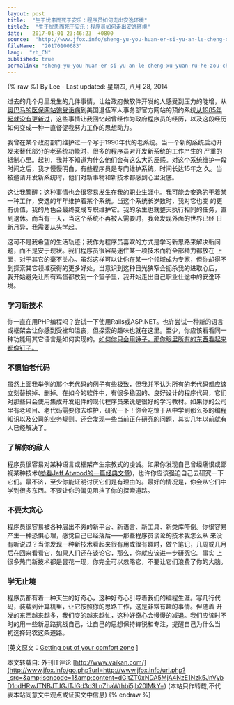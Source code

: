 ```yaml
---
layout: post
title:  "生于忧患而死于安乐：程序员如何走出安逸环境"
title2:  "生于忧患而死于安乐：程序员如何走出安逸环境"
date:   2017-01-01 23:46:23  +0800
source:  "http://www.jfox.info/sheng-yu-you-huan-er-si-yu-an-le-cheng-xu-yuan-ru-he-zou-chu-an-yi-huan-jing.html"
fileName:  "20170100683"
lang:  "zh_CN"
published: true
permalink: "sheng-yu-you-huan-er-si-yu-an-le-cheng-xu-yuan-ru-he-zou-chu-an-yi-huan-jing.html"
---
```

{% raw %}
By Lee - Last updated: 星期四, 八月 28, 2014

过去的几个月里发生的几件事情，让给政府做软件开发的人感受到压力的陡增，从[奥巴马的医保网站饱受诟病](http://www.jfox.info/go.php?url=http://www.jfox.info/url.php?_src=&amp;isencode=1&amp;content=dGltZT0xNDA5MjA4NzE1NzkzJnVybD1odHRwJTNBJTJGJTJGd3d3Lml0d29ybGQuY29tJTJGY2xvdWQtY29tcHV0aW5nJTJGNDIwNDg1JTJGbm8taGVhbHRoY2FyZWdvdi1kb2Vzbi10LXJlcXVpcmUtaGFsZi1iaWxsaW9uLWxpbmVzLWNvZGU=)到美国退伍军人事务部官方网站的预约系统[从1985年起就没有更新过](http://www.jfox.info/go.php?url=http://www.jfox.info/url.php?_src=&amp;isencode=1&amp;content=dGltZT0xNDA5MjA4NzE1Nzk2JnVybD1odHRwJTNBJTJGJTJGb25saW5lLndzai5jb20lMkZhcnRpY2xlcyUyRm92ZXItMTAwLTAwMC12ZXRlcmFucy1mYWNlLWRlbGF5cy1yZWNlaXZpbmctaGVhbHRoLWNhcmV2YS1hdWRpdC0xNDAyMzM5MTM4)，这些事情让我回忆起曾经作为政府程序员的经历，以及这段经历如何变成一种一直督促我努力工作的思想动力。

我曾在某个政府部门维护过一个写于1990年代的老系统。当一个新的系统启动开发来替代部分的老系统功能时，很多的程序员对开发新系统的工作产生的 严重的抵制心里。起初，我并不知道为什么他们会有这么大的反感。对这个系统维护一段时间之后，我才慢慢明白，有些程序员是专门维护系统，时间长达15年之 久。当被邀请开发新系统时，他们对新事物和新技术都感到心里没底。

这让我警醒：这种事情也会很容易发生在我的职业生涯中。我可能会安逸的干着某一种工作，安逸的年年维护着某个系统。当这个系统长岁数时，我对它也变 的更有价值，我的角色会最终变成专职维护它。我的余生也就整天执行相同的任务，直到退休。而当有一天，当这个系统不再被人需要时，我会发现外面的世界已经 日新月异，我需要从头学起。

这可不是我希望的生活轨迹；我作为程序员喜欢的方式是学习新思路来解决新问题，而不是安于现状。我们程序员很容易迷住某一项技术而将全部精力都放在 上面，对于其它的毫不关心。虽然这样可以让你在某一个领域成为专家，但你却得不到探索其它领域获得的更多好处。当意识到这种目光狭窄会扼杀我的进取心后， 我开始避免让所有鸡蛋都放到一个篮子里，我开始走出自己职业仕途中的安逸环境。

### 学习新技术

你一直在用PHP编程吗？尝试一下使用Rails或ASP.NET。也许尝试一种新的语言或框架会让你感到受挫和沮丧，但探索的趣味也就在这里。至少，你应该看看同一种功能用其它语言是如何实现的。[如何你只会用锤子，那你眼里所有的东西看起来都像钉子。](http://www.jfox.info/go.php?url=http://www.jfox.info/url.php?_src=&amp;isencode=1&amp;content=dGltZT0xNDA5MjA4NzE1Nzk2JnVybD1odHRwJTNBJTJGJTJGd3d3LnZhaWthbi5jb20lMkZpZi10aGUtb25seS10b29sLXlvdS1oYXZlLWlzLWphdmElMkY=)

### 不惧怕老代码

虽然上面我举例的那个老代码的例子有些极致，但我并不认为所有的老代码都应该立刻替换掉、删掉。在如今的软件中，有很多稳固的、良好设计的程序代码，它们对那些只会使用集成开发组件的现代程序员来说是很好的学习教材。如果你的公司里有老项目、老代码需要你去维护，研究一下！你会吃惊于从中学到那么多的编程知识以及公司的业务规则。还会发现一些当前正在研究的问题，其实几年以前就有人已经解决了。

### 了解你的敌人

程序员很容易对某种语言或框架产生宗教式的虔诚。如果你发现自己曾经痛恨或鄙视某种技术([参看Jeff Atwood的一篇经典文章](http://www.jfox.info/go.php?url=http://www.jfox.info/url.php?_src=&amp;isencode=1&amp;content=dGltZT0xNDA5MjA4NzE1Nzk3JnVybD1odHRwJTNBJTJGJTJGYmxvZy5jb2Rpbmdob3Jyb3IuY29tJTJGZG91Y2hlYmFnZ2VyeSUyRg==))，也许你应该强迫自己去研究一下它们。最不济，至少你能证明讨厌它们是有理由的。最好的情况是，你会从它们中学到很多东西。不要让你的偏见阻挡了你的探索道路。

### 不要太贪心

程序员很容易被各种层出不穷的新平台、新语言、新工具、新类库吓倒。你很容易产生一种恐惧心理，感觉自己已经落后——那些程序员谈论的技术我怎么从 来没有听说过？当你发现一种新技术看起来很有用或很有趣时，做个笔记，几周或几月后在回来看看它，如果人们还在谈论它，那么，你就应该进一步研究它。事实 上很多热门新技术都是昙花一现，你完全可以忽略它，不要让它们浪费了你的大脑。

### 学无止境

程序员都有着一种天生的好奇心，这种好奇心引导着我们的编程生涯。写几行代码，装载到计算机里，让它按照你的思路工作，这是非常有趣的事情。但随着 开发的东西越来越多，我们变的越来越忙，这种好奇心会慢慢的减退。我们应该时不时的用一些新思路挑战自己，让自己的思想保持锋锐和专注，提醒自己为什么当 初选择码农这条道路。

[英文原文：[Getting out of your comfort zone](http://www.jfox.info/go.php?url=http://www.jfox.info/url.php?_src=&amp;isencode=1&amp;content=dGltZT0xNDA5MjA4NzE1Nzk3JnVybD1odHRwJTNBJTJGJTJGd3d3LmdldGRvbmVkb25lLmNvbSUyRmdldHRpbmctY29tZm9ydC16b25lJTJG) ]

本文转载自: 外刊IT评论 [http://www.vaikan.com/](http://www.jfox.info/go.php?url=http://www.jfox.info/url.php?_src=&amp;isencode=1&amp;content=dGltZT0xNDA5MjA4NzE1Nzk5JnVybD1odHRwJTNBJTJGJTJGd3d3LnZhaWthbi5jb20lMkY=)
(本站只作转载,不代表本站同意文中观点或证实文中信息)
{% endraw %}
